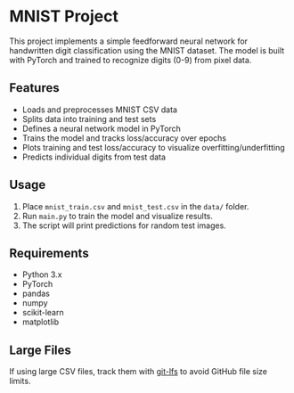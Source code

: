 # MNIST Project

This project implements a simple feedforward neural network for handwritten digit classification using the MNIST dataset. The model is built with PyTorch and trained to recognize digits (0-9) from pixel data.

## Features

- Loads and preprocesses MNIST CSV data
- Splits data into training and test sets
- Defines a neural network model in PyTorch
- Trains the model and tracks loss/accuracy over epochs
- Plots training and test loss/accuracy to visualize overfitting/underfitting
- Predicts individual digits from test data

## Usage

1. Place `mnist_train.csv` and `mnist_test.csv` in the `data/` folder.
2. Run `main.py` to train the model and visualize results.
3. The script will print predictions for random test images.

## Requirements

- Python 3.x
- PyTorch
- pandas
- numpy
- scikit-learn
- matplotlib

## Large Files

If using large CSV files, track them with [git-lfs](https://git-lfs.github.com/) to avoid GitHub file size limits.
